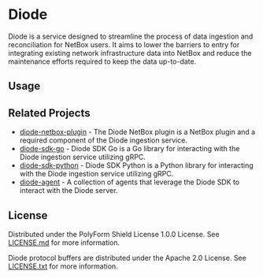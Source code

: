 # Diode

Diode is a service designed to streamline the process of data ingestion and reconciliation for NetBox users. It aims to lower the barriers to entry for integrating existing network infrastructure data into NetBox and reduce the maintenance efforts required to keep the data up-to-date.

## Usage

## Related Projects

- [diode-netbox-plugin](https://github.com/netboxlabs/diode-netbox-plugin) - The Diode NetBox plugin is a NetBox plugin and a required component of the Diode ingestion service.
- [diode-sdk-go](https://github.com/netboxlabs/diode-sdk-go) - Diode SDK Go is a Go library for interacting with the Diode ingestion service utilizing gRPC.
- [diode-sdk-python](https://github.com/netboxlabs/diode-sdk-python) - Diode SDK Python is a Python library for interacting with the Diode ingestion service utilizing gRPC.
- [diode-agent](https://github.com/netboxlabs/diode-agent) - A collection of agents that leverage the Diode SDK to interact with the Diode server.

## License

Distributed under the PolyForm Shield License 1.0.0 License. See [LICENSE.md](./LICENSE.md) for more information.

Diode protocol buffers are distributed under the Apache 2.0 License. See [LICENSE.txt](./diode-proto/LICENSE.txt) for more information.
